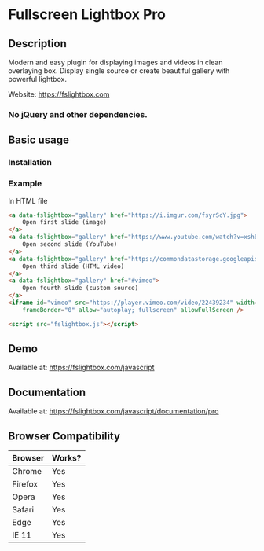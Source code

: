 # Fullscreen Lightbox Pro

## Description
Modern and easy plugin for displaying images and videos in clean overlaying box.
Display single source or create beautiful gallery with powerful lightbox.

Website: https://fslightbox.com

### No jQuery and other dependencies.
 
## Basic usage

### Installation

### Example

In HTML file
```html
<a data-fslightbox="gallery" href="https://i.imgur.com/fsyrScY.jpg">
    Open first slide (image)
</a>
<a data-fslightbox="gallery" href="https://www.youtube.com/watch?v=xshEZzpS4CQ">
    Open second slide (YouTube)
</a>
<a data-fslightbox="gallery" href="https://commondatastorage.googleapis.com/gtv-videos-bucket/sample/BigBuckBunny.mp4">
    Open third slide (HTML video)
</a>
<a data-fslightbox="gallery" href="#vimeo">
    Open fourth slide (custom source)
</a>
<iframe id="vimeo" src="https://player.vimeo.com/video/22439234" width="1920px" height="1080px"
    frameBorder="0" allow="autoplay; fullscreen" allowFullScreen />

<script src="fslightbox.js"></script>
```


## Demo
Available at: https://fslightbox.com/javascript

## Documentation
Available at: https://fslightbox.com/javascript/documentation/pro

## Browser Compatibility

| Browser | Works? |
| --- | --- |
| Chrome | Yes |
| Firefox | Yes |
| Opera | Yes |
| Safari | Yes |
| Edge | Yes |
| IE 11 | Yes |
